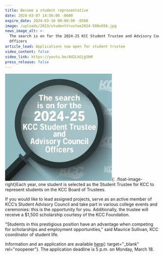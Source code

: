 ```yaml
---
title: Become a student representative
date: 2024-03-07 14:56:00 -0600
expire_date: 2024-03-18 00:00:00 -0500
image: /uploads/2023/studenttrustee2024-580x656.jpg
news_image_alt: >-
  The search is on for the 2024-25 KCC Student Trustee and Advisory Council
  Officers
article_lead: Applications now open for student trustee
video_content: false
video_link: https://youtu.be/4d2LkGjg5bM
press_release: false
---
```

![](/uploads/2023/studenttrustee2024-350x350.jpg){: .float-image-right}Each year, one student is selected as the Student Trustee for KCC to represent students on the KCC Board of Trustees.

If you would like to lead assigned projects, serve as an active member of KCC’s Student Advisory Council and take part in various college events and ceremonies: this is the opportunity for you. Additionally, the trustee will receive a $1,500 scholarship courtesy of the KCC Foundation.

"Students in this prestigious position have an advantage when competing for scholarships and employment opportunities," said Maurice Sullivan, KCC coordinator of student life.

Information and an application are available [here](https://bit.ly/3GJy6ByStudentTrusteeApp){: target="_blank" rel="noopener"}. The application deadline is 5 p.m. on Monday, March 18.